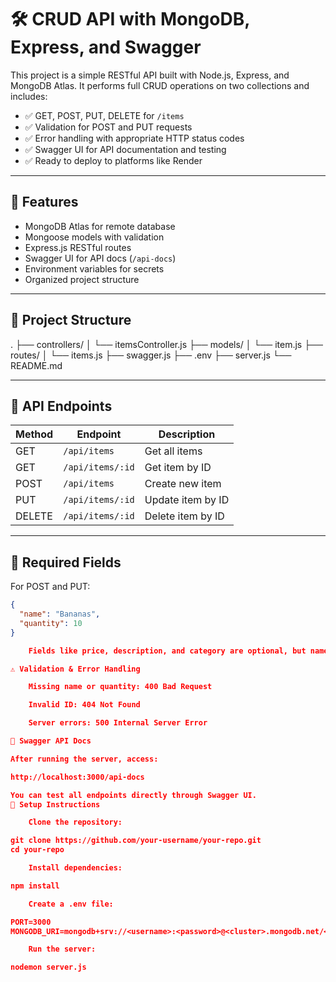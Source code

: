 # 🛠️ CRUD API with MongoDB, Express, and Swagger

This project is a simple RESTful API built with Node.js, Express, and MongoDB Atlas. It performs full CRUD operations on two collections and includes:

- ✅ GET, POST, PUT, DELETE for `/items`
- ✅ Validation for POST and PUT requests
- ✅ Error handling with appropriate HTTP status codes
- ✅ Swagger UI for API documentation and testing
- ✅ Ready to deploy to platforms like Render

---

## 🚀 Features

- MongoDB Atlas for remote database
- Mongoose models with validation
- Express.js RESTful routes
- Swagger UI for API docs (`/api-docs`)
- Environment variables for secrets
- Organized project structure

---

## 📂 Project Structure

.
├── controllers/
│ └── itemsController.js
├── models/
│ └── item.js
├── routes/
│ └── items.js
├── swagger.js
├── .env
├── server.js
└── README.md


---

## 🧪 API Endpoints

| Method | Endpoint         | Description            |
|--------|------------------|------------------------|
| GET    | `/api/items`     | Get all items          |
| GET    | `/api/items/:id` | Get item by ID         |
| POST   | `/api/items`     | Create new item        |
| PUT    | `/api/items/:id` | Update item by ID      |
| DELETE | `/api/items/:id` | Delete item by ID      |

---

## 📌 Required Fields

For POST and PUT:

```json
{
  "name": "Bananas",
  "quantity": 10
}

    Fields like price, description, and category are optional, but name and quantity are required.

⚠️ Validation & Error Handling

    Missing name or quantity: 400 Bad Request

    Invalid ID: 404 Not Found

    Server errors: 500 Internal Server Error

🧬 Swagger API Docs

After running the server, access:

http://localhost:3000/api-docs

You can test all endpoints directly through Swagger UI.
🧾 Setup Instructions

    Clone the repository:

git clone https://github.com/your-username/your-repo.git
cd your-repo

    Install dependencies:

npm install

    Create a .env file:

PORT=3000
MONGODB_URI=mongodb+srv://<username>:<password>@<cluster>.mongodb.net/<dbname>?retryWrites=true&w=majority

    Run the server:

nodemon server.js

